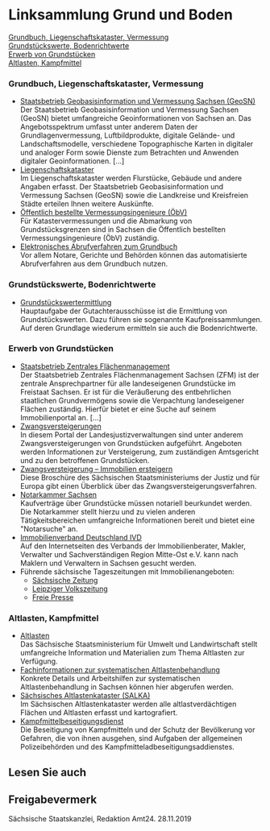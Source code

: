 # Linksammlung Grund und Boden

[Grundbuch, Liegenschaftskataster, Vermessung](#grundbuch "grundbuch")  
[Grundstückswerte, Bodenrichtwerte](#grundstueckswert "grundstueckswert")  
[Erwerb von Grundstücken](#erwerb_grundstueck "erwerb_grundstueck")  
[Altlasten, Kampfmittel](#altlasten "altlasten")

### Grundbuch, Liegenschaftskataster, Vermessung

* [Staatsbetrieb Geobasisinformation und Vermessung Sachsen (GeoSN)](http://www.landesvermessung.sachsen.de/ "Staatsbetrieb Geobasisinformation und Vermessung Sachsen (GeoSN)")  
  Der Staatsbetrieb Geobasisinformation und Vermessung Sachsen (GeoSN) bietet umfangreiche Geoinformationen von Sachsen an. Das Angebotsspektrum umfasst unter anderem Daten der Grundlagenvermessung, Luftbildprodukte, digitale Gelände- und Landschaftsmodelle, verschiedene Topographische Karten in digitaler und analoger Form sowie Dienste zum Betrachten und Anwenden digitaler Geoinformationen. [...]
* [Liegenschaftskataster](https://www.landesvermessung.sachsen.de/liegenschaftskataster-3978.html "Liegenschaftskataster")  
   Im Liegenschaftskataster werden Flurstücke, Gebäude und andere Angaben erfasst. Der Staatsbetrieb Geobasisinformation und Vermessung Sachsen (GeoSN) sowie die Landkreise und Kreisfreien Städte erteilen Ihnen weitere Auskünfte.
* [Öffentlich bestellte Vermessungsingenieure (ÖbV)](http://www.geosn.sachsen.de/inhalt/oebv/oebv.html "GeoSN: Öffentlich bestellte Vermessungsingenieure")  
   Für Katastervermessungen und die Abmarkung von Grundstücksgrenzen sind in Sachsen die Öffentlich bestellten Vermessungsingenieure (ÖbV) zuständig.
* [Elektronisches Abrufverfahren zum Grundbuch](https://www.justiz.sachsen.de/content/610.htm "Informationen zum \"Elektronisches Abrufverfahren zum Grundbuch\"")  
   Vor allem Notare, Gerichte und Behörden können das automatisierte Abrufverfahren aus dem Grundbuch nutzen.

### Grundstückswerte, Bodenrichtwerte

* [Grundstückswertermittlung](http://www.boris.sachsen.de/ "GeoSN-Themenportal \"Grundstückswertermittlung\" ")  
  Hauptaufgabe der Gutachterausschüsse ist die Ermittlung von Grundstückswerten. Dazu führen sie sogenannte Kaufpreissammlungen. Auf deren Grundlage wiederum ermitteln sie auch die Bodenrichtwerte.

### Erwerb von Grundstücken

* [Staatsbetrieb Zentrales Flächenmanagement](https://www.immobilien.sachsen.de "Staatsbetrieb Zentrales Flächenmanagement Sachsen")  
  Der Staatsbetrieb Zentrales Flächenmanagement Sachsen (ZFM) ist der zentrale Ansprechpartner für alle landeseigenen Grundstücke im Freistaat Sachsen. Er ist für die Veräußerung des entbehrlichen staatlichen Grundvermögens sowie die Verpachtung landeseigener Flächen zuständig. Hierfür bietet er eine Suche auf seinem Immobilienportal an. [...]
* [Zwangsversteigerungen](http://www.zvg-portal.de/ "Landesjustizverwaltungen: Zwangsversteigerungen (\"ZVG-Potal\")")  
   In diesem Portal der Landesjustizverwaltungen sind unter anderem Zwangsversteigerungen von Grundstücken aufgeführt. Angeboten werden Informationen zur Versteigerung, zum zuständigen Amtsgericht und zu den betroffenen Grundstücken.
* [Zwangsversteigerung – Immobilien ersteigern](https://publikationen.sachsen.de/bdb/artikel/10637 "Broschüre: Zwangsversteigerung - Immobilien ersteigern (sachsen.de)")  
   Diese Broschüre des Sächsischen Staatsministeriums der Justiz und für Europa gibt einen Überblick über das Zwangsversteigerungsverfahren.
* [Notarkammer Sachsen](http://www.notarkammer-sachsen.de/anfahrt "Kontakt zur Notarkammer Sachsen herstellen")  
   Kaufverträge über Grundstücke müssen notariell beurkundet werden. Die Notarkammer stellt hierzu und zu vielen anderen Tätigkeitsbereichen umfangreiche Informationen bereit und bietet eine "Notarsuche" an.
* [Immobilienverband Deutschland IVD](http://www.ivd-mitte-ost.net/ "IVD: Verband Mitte-Ost e.V.")  
   Auf den Internetseiten des Verbands der Immobilienberater, Makler, Verwalter und Sachverständigen Region Mitte-Ost e.V. kann nach Maklern und Verwaltern in Sachsen gesucht werden.
* Führende sächsische Tageszeitungen mit Immobilienangeboten:
  + [Sächsische Zeitung](https://www.sz-immo.de/ "Immobilienangebote (Sächsische Zeitung)")
  + [Leipziger Volkszeitung](http://www.lvz-immo.de "Immobilenangebote (Leipziger Zeitung)")
  + [Freie Presse](http://immobilien.freiepresse.de/ "Freie Presse: Immobilienangebote")

### Altlasten, Kampfmittel

* [Altlasten](https://www.smul.sachsen.de/foerderung/4509.htm "Förderrichtlinie Inwertsetzung von belasteten Flächen (RL IWB/2015) / Umwelt.SDachsen.de")  
  Das Sächsische Staatsministerium für Umwelt und Landwirtschaft stellt umfangreiche Information und Materialien zum Thema Altlasten zur Verfügung.
* [Fachinformationen zur systematischen Altlastenbehandlung](http://www.umwelt.sachsen.de/umwelt/boden/12476.htm "Systematische Altlastenbehandlung")  
   Konkrete Details und Arbeitshilfen zur systematischen Altlastenbehandlung in Sachsen können hier abgerufen werden.
* [Sächsisches Altlastenkataster (SALKA)](http://www.umwelt.sachsen.de/umwelt/boden/12478.htm "Sächsisches Altlastenkataster")  
   Im Sächsischen Altlastenkataster werden alle altlastverdächtigen Flächen und Altlasten erfasst und kartografiert.
* [Kampfmittelbeseitigungsdienst](http://www.polizei.sachsen.de/de/8609.htm "Sächsische Polizei: Kampfmittelbeseitigungsdienst")  
   Die Beseitigung von Kampfmitteln und der Schutz der Bevölkerung vor Gefahren, die von ihnen ausgehen, sind Aufgaben der allgemeinen Polizeibehörden und des Kampfmitteladbeseitigungsaddienstes.

## Lesen Sie auch

## Freigabevermerk

Sächsische Staatskanzlei, Redaktion Amt24. 28.11.2019

